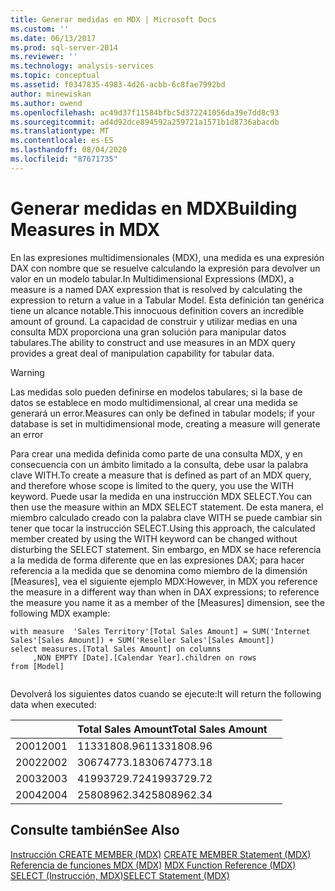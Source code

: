 ```yaml
---
title: Generar medidas en MDX | Microsoft Docs
ms.custom: ''
ms.date: 06/13/2017
ms.prod: sql-server-2014
ms.reviewer: ''
ms.technology: analysis-services
ms.topic: conceptual
ms.assetid: f0347835-4983-4d26-acbb-6c8fae7992bd
author: minewiskan
ms.author: owend
ms.openlocfilehash: ac49d37f11584bfbc5d372241056da39e7dd8c93
ms.sourcegitcommit: ad4d92dce894592a259721a1571b1d8736abacdb
ms.translationtype: MT
ms.contentlocale: es-ES
ms.lasthandoff: 08/04/2020
ms.locfileid: "87671735"
---
```

# <a name="building-measures-in-mdx"></a><span data-ttu-id="2f333-102">Generar medidas en MDX</span><span class="sxs-lookup"><span data-stu-id="2f333-102">Building Measures in MDX</span></span>
  <span data-ttu-id="2f333-103">En las expresiones multidimensionales (MDX), una medida es una expresión DAX con nombre que se resuelve calculando la expresión para devolver un valor en un modelo tabular.</span><span class="sxs-lookup"><span data-stu-id="2f333-103">In Multidimensional Expressions (MDX), a measure is a named DAX expression that is resolved by calculating the expression to return a value in a Tabular Model.</span></span> <span data-ttu-id="2f333-104">Esta definición tan genérica tiene un alcance notable.</span><span class="sxs-lookup"><span data-stu-id="2f333-104">This innocuous definition covers an incredible amount of ground.</span></span> <span data-ttu-id="2f333-105">La capacidad de construir y utilizar medias en una consulta MDX proporciona una gran solución para manipular datos tabulares.</span><span class="sxs-lookup"><span data-stu-id="2f333-105">The ability to construct and use measures in an MDX query provides a great deal of manipulation capability for tabular data.</span></span>  
  
> [!WARNING]  
>  <span data-ttu-id="2f333-106">Las medidas solo pueden definirse en modelos tabulares; si la base de datos se establece en modo multidimensional, al crear una medida se generará un error.</span><span class="sxs-lookup"><span data-stu-id="2f333-106">Measures can only be defined in tabular models; if your database is set in multidimensional mode, creating a measure will generate an error</span></span>  
  
 <span data-ttu-id="2f333-107">Para crear una medida definida como parte de una consulta MDX, y en consecuencia con un ámbito limitado a la consulta, debe usar la palabra clave WITH.</span><span class="sxs-lookup"><span data-stu-id="2f333-107">To create a measure that is defined as part of an MDX query, and therefore whose scope is limited to the query, you use the WITH keyword.</span></span> <span data-ttu-id="2f333-108">Puede usar la medida en una instrucción MDX SELECT.</span><span class="sxs-lookup"><span data-stu-id="2f333-108">You can then use the measure within an MDX SELECT statement.</span></span> <span data-ttu-id="2f333-109">De esta manera, el miembro calculado creado con la palabra clave WITH se puede cambiar sin tener que tocar la instrucción SELECT.</span><span class="sxs-lookup"><span data-stu-id="2f333-109">Using this approach, the calculated member created by using the WITH keyword can be changed without disturbing the SELECT statement.</span></span> <span data-ttu-id="2f333-110">Sin embargo, en MDX se hace referencia a la medida de forma diferente que en las expresiones DAX; para hacer referencia a la medida que se denomina como miembro de la dimensión [Measures], vea el siguiente ejemplo MDX:</span><span class="sxs-lookup"><span data-stu-id="2f333-110">However, in MDX you reference the measure in a different way than when in DAX expressions; to reference the measure you name it as a member of the [Measures] dimension, see the following MDX example:</span></span>  
  
```  
with measure  'Sales Territory'[Total Sales Amount] = SUM('Internet Sales'[Sales Amount]) + SUM('Reseller Sales'[Sales Amount])  
select measures.[Total Sales Amount] on columns  
     ,NON EMPTY [Date].[Calendar Year].children on rows  
from [Model]  
  
```  
  
 <span data-ttu-id="2f333-111">Devolverá los siguientes datos cuando se ejecute:</span><span class="sxs-lookup"><span data-stu-id="2f333-111">It will return the following data when executed:</span></span>  
  
||<span data-ttu-id="2f333-112">Total Sales Amount</span><span class="sxs-lookup"><span data-stu-id="2f333-112">Total Sales Amount</span></span>||  
|-|------------------------|-|  
|<span data-ttu-id="2f333-113">2001</span><span class="sxs-lookup"><span data-stu-id="2f333-113">2001</span></span>|<span data-ttu-id="2f333-114">11331808.96</span><span class="sxs-lookup"><span data-stu-id="2f333-114">11331808.96</span></span>||  
|<span data-ttu-id="2f333-115">2002</span><span class="sxs-lookup"><span data-stu-id="2f333-115">2002</span></span>|<span data-ttu-id="2f333-116">30674773.18</span><span class="sxs-lookup"><span data-stu-id="2f333-116">30674773.18</span></span>||  
|<span data-ttu-id="2f333-117">2003</span><span class="sxs-lookup"><span data-stu-id="2f333-117">2003</span></span>|<span data-ttu-id="2f333-118">41993729.72</span><span class="sxs-lookup"><span data-stu-id="2f333-118">41993729.72</span></span>||  
|<span data-ttu-id="2f333-119">2004</span><span class="sxs-lookup"><span data-stu-id="2f333-119">2004</span></span>|<span data-ttu-id="2f333-120">25808962.34</span><span class="sxs-lookup"><span data-stu-id="2f333-120">25808962.34</span></span>||  
  
## <a name="see-also"></a><span data-ttu-id="2f333-121">Consulte también</span><span class="sxs-lookup"><span data-stu-id="2f333-121">See Also</span></span>  
 <span data-ttu-id="2f333-122">[Instrucción CREATE MEMBER &#40;MDX&#41;](/sql/mdx/mdx-data-definition-create-member) </span><span class="sxs-lookup"><span data-stu-id="2f333-122">[CREATE MEMBER Statement &#40;MDX&#41;](/sql/mdx/mdx-data-definition-create-member) </span></span>  
 <span data-ttu-id="2f333-123">[Referencia de funciones MDX &#40;MDX&#41;](/sql/mdx/mdx-function-reference-mdx) </span><span class="sxs-lookup"><span data-stu-id="2f333-123">[MDX Function Reference &#40;MDX&#41;](/sql/mdx/mdx-function-reference-mdx) </span></span>  
 [<span data-ttu-id="2f333-124">SELECT &#40;Instrucción, MDX&#41;</span><span class="sxs-lookup"><span data-stu-id="2f333-124">SELECT Statement &#40;MDX&#41;</span></span>](/sql/mdx/mdx-data-manipulation-select)  
  
  
